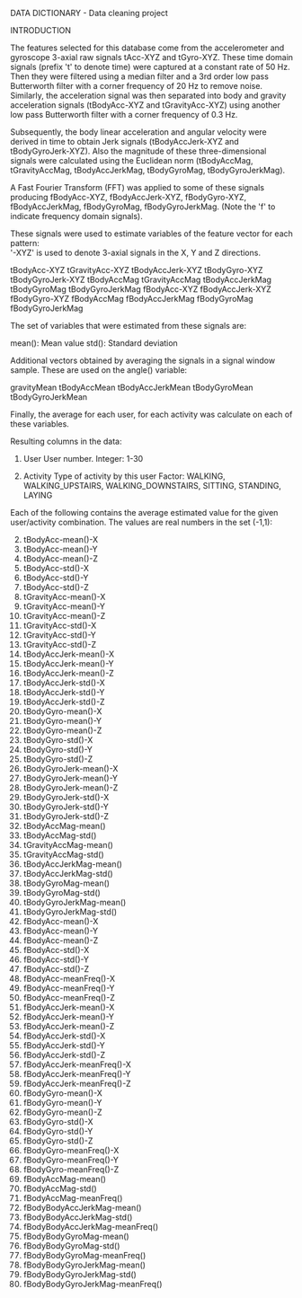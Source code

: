 
DATA DICTIONARY - Data cleaning project

INTRODUCTION

The features selected for this database come from the accelerometer and gyroscope 3-axial raw signals tAcc-XYZ and tGyro-XYZ. These time domain signals (prefix 't' to denote time) were captured at a constant rate of 50 Hz. Then they were filtered using a median filter and a 3rd order low pass Butterworth filter with a corner frequency of 20 Hz to remove noise. Similarly, the acceleration signal was then separated into body and gravity acceleration signals (tBodyAcc-XYZ and tGravityAcc-XYZ) using another low pass Butterworth filter with a corner frequency of 0.3 Hz. 

Subsequently, the body linear acceleration and angular velocity were derived in time to obtain Jerk signals (tBodyAccJerk-XYZ and tBodyGyroJerk-XYZ). Also the magnitude of these three-dimensional signals were calculated using the Euclidean norm (tBodyAccMag, tGravityAccMag, tBodyAccJerkMag, tBodyGyroMag, tBodyGyroJerkMag). 

A Fast Fourier Transform (FFT) was applied to some of these signals producing fBodyAcc-XYZ, fBodyAccJerk-XYZ, fBodyGyro-XYZ, fBodyAccJerkMag, fBodyGyroMag, fBodyGyroJerkMag. (Note the 'f' to indicate frequency domain signals). 

These signals were used to estimate variables of the feature vector for each pattern:  
'-XYZ' is used to denote 3-axial signals in the X, Y and Z directions.

tBodyAcc-XYZ
tGravityAcc-XYZ
tBodyAccJerk-XYZ
tBodyGyro-XYZ
tBodyGyroJerk-XYZ
tBodyAccMag
tGravityAccMag
tBodyAccJerkMag
tBodyGyroMag
tBodyGyroJerkMag
fBodyAcc-XYZ
fBodyAccJerk-XYZ
fBodyGyro-XYZ
fBodyAccMag
fBodyAccJerkMag
fBodyGyroMag
fBodyGyroJerkMag

The set of variables that were estimated from these signals are: 

mean(): Mean value
std(): Standard deviation

Additional vectors obtained by averaging the signals in a signal window sample. These are used on the angle() variable:

gravityMean
tBodyAccMean
tBodyAccJerkMean
tBodyGyroMean
tBodyGyroJerkMean

Finally, the average for each user, for each activity was calculate on each of these variables.


Resulting columns in the data:

1) User 
	User number.
	Integer: 1-30

2) Activity 
	Type of activity by this user
	Factor: WALKING, WALKING_UPSTAIRS, WALKING_DOWNSTAIRS, SITTING, STANDING, LAYING

Each of the following contains the average estimated value for the given user/activity combination.  The values are real numbers in the set (-1,1):

2) tBodyAcc-mean()-X 
3) tBodyAcc-mean()-Y 
4) tBodyAcc-mean()-Z 
5) tBodyAcc-std()-X 
6) tBodyAcc-std()-Y 
7) tBodyAcc-std()-Z 
8) tGravityAcc-mean()-X 
9) tGravityAcc-mean()-Y 
10) tGravityAcc-mean()-Z 
11) tGravityAcc-std()-X 
12) tGravityAcc-std()-Y 
13) tGravityAcc-std()-Z 
14) tBodyAccJerk-mean()-X 
15) tBodyAccJerk-mean()-Y 
16) tBodyAccJerk-mean()-Z 
17) tBodyAccJerk-std()-X 
18) tBodyAccJerk-std()-Y 
19) tBodyAccJerk-std()-Z 
20) tBodyGyro-mean()-X 
21) tBodyGyro-mean()-Y 
22) tBodyGyro-mean()-Z 
23) tBodyGyro-std()-X 
24) tBodyGyro-std()-Y 
25) tBodyGyro-std()-Z 
26) tBodyGyroJerk-mean()-X 
28) tBodyGyroJerk-mean()-Y 
29) tBodyGyroJerk-mean()-Z 
30) tBodyGyroJerk-std()-X 
31) tBodyGyroJerk-std()-Y 
32) tBodyGyroJerk-std()-Z 
33) tBodyAccMag-mean() 
34) tBodyAccMag-std() 
35) tGravityAccMag-mean() 
36) tGravityAccMag-std() 
37) tBodyAccJerkMag-mean() 
38) tBodyAccJerkMag-std() 
39) tBodyGyroMag-mean() 
40) tBodyGyroMag-std() 
41) tBodyGyroJerkMag-mean() 
42) tBodyGyroJerkMag-std() 
43) fBodyAcc-mean()-X 
44) fBodyAcc-mean()-Y 
45) fBodyAcc-mean()-Z 
46) fBodyAcc-std()-X 
47) fBodyAcc-std()-Y 
48) fBodyAcc-std()-Z 
49) fBodyAcc-meanFreq()-X 
50) fBodyAcc-meanFreq()-Y 
51) fBodyAcc-meanFreq()-Z 
52) fBodyAccJerk-mean()-X 
53) fBodyAccJerk-mean()-Y 
54) fBodyAccJerk-mean()-Z 
55) fBodyAccJerk-std()-X 
56) fBodyAccJerk-std()-Y 
57) fBodyAccJerk-std()-Z 
58) fBodyAccJerk-meanFreq()-X 
59) fBodyAccJerk-meanFreq()-Y 
60) fBodyAccJerk-meanFreq()-Z 
61) fBodyGyro-mean()-X 
62) fBodyGyro-mean()-Y 
63) fBodyGyro-mean()-Z 
64) fBodyGyro-std()-X 
65) fBodyGyro-std()-Y 
66) fBodyGyro-std()-Z 
67) fBodyGyro-meanFreq()-X 
68) fBodyGyro-meanFreq()-Y 
69) fBodyGyro-meanFreq()-Z 
70) fBodyAccMag-mean() 
71) fBodyAccMag-std() 
72) fBodyAccMag-meanFreq() 
73) fBodyBodyAccJerkMag-mean() 
74) fBodyBodyAccJerkMag-std() 
75) fBodyBodyAccJerkMag-meanFreq() 
76) fBodyBodyGyroMag-mean() 
77) fBodyBodyGyroMag-std() 
78) fBodyBodyGyroMag-meanFreq() 
79) fBodyBodyGyroJerkMag-mean() 
80) fBodyBodyGyroJerkMag-std() 
81) fBodyBodyGyroJerkMag-meanFreq() 